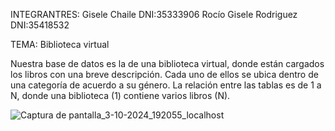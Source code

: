 INTEGRANTRES: Gisele Chaile DNI:35333906
            Rocío Gisele Rodriguez DNI:35418532

TEMA: Biblioteca virtual

Nuestra base de datos es la de una biblioteca virtual, donde están cargados los libros con una breve descripción. Cada uno de ellos se ubica dentro de una categoría de acuerdo a su género.
La relación entre las tablas es de 1 a N, donde una biblioteca (1) contiene varios libros (N).

![Captura de pantalla_3-10-2024_192055_localhost](https://github.com/user-attachments/assets/c7ccfe8b-0d90-485a-b4d9-5b5d0385d22a)

